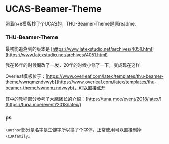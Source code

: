 # UCAS-Beamer-Theme

照着n+e模版抄了个UCAS的，THU-Beamer-Theme是原readme.

### THU-Beamer-Theme

最初能追溯到的版本是 [https://www.latexstudio.net/archives/4051.html](https://www.latexstudio.net/archives/4051.html)

我在16年的时候魔改了一发，20年的时候小修了一下，变成现在这样

Overleaf模板位于：[https://www.overleaf.com/latex/templates/thu-beamer-theme/vwnqmzndvwyb](https://www.overleaf.com/latex/templates/thu-beamer-theme/vwnqmzndvwyb)，可以直接点开

其中的教程部分参考了大鹰团长的介绍：[https://tuna.moe/event/2018/latex/](https://tuna.moe/event/2018/latex/)

### ps

`\author`部分是名字是生僻字所以换了个字体，正常使用可以直接删掉`\CJKfamily`。